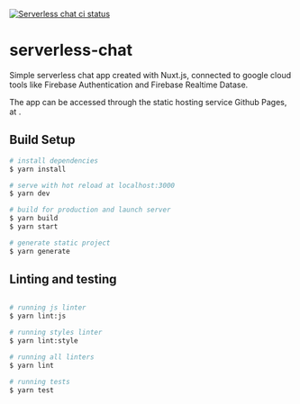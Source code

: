 <p>
  <a href="https://github.com/luciandavila/serverless-chat/actions?query=workflow%3Aci"><img alt="Serverless chat ci status" src="https://github.com/luciandavila/serverless-chat/workflows/ci/badge.svg"></a>
</p>

# serverless-chat

Simple serverless chat app created with Nuxt.js, connected to google cloud tools like Firebase Authentication and Firebase Realtime Datase.

The app can be accessed through the static hosting service Github Pages, at <link-here>.

## Build Setup

```bash
# install dependencies
$ yarn install

# serve with hot reload at localhost:3000
$ yarn dev

# build for production and launch server
$ yarn build
$ yarn start

# generate static project
$ yarn generate
```

## Linting and testing

```bash

# running js linter
$ yarn lint:js

# running styles linter 
$ yarn lint:style

# running all linters
$ yarn lint

# running tests
$ yarn test
```
